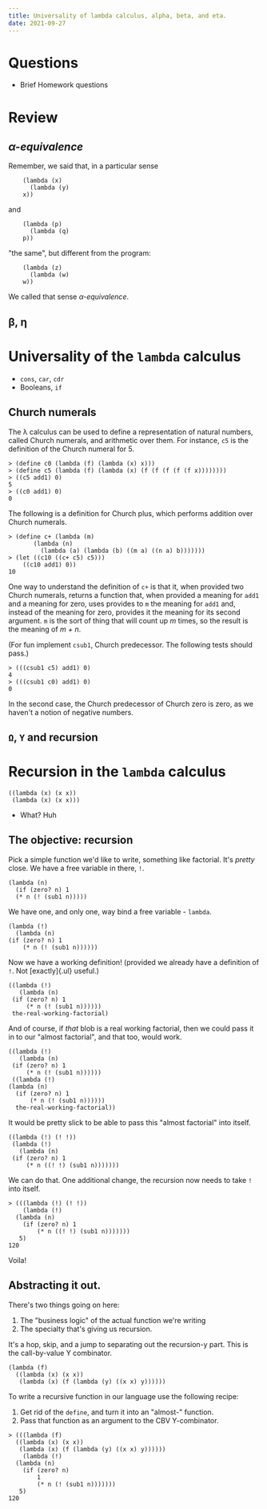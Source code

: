 ```yaml
---
title: Universality of lambda calculus, alpha, beta, and eta.
date: 2021-09-27
---
```


# Questions 
  + Brief Homework questions 

# Review 

## *α-equivalence*

Remember, we said that, in a particular sense

```racket
    (lambda (x)
      (lambda (y)
	x))
```

  and 

```racket
    (lambda (p)
      (lambda (q)
	p))
```
  
  "the same", but different from the program:
  
```racket
    (lambda (z)
      (lambda (w)
	w))
```
  
  We called that sense *α-equivalence*.

## β, η

# Universality of the `lambda` calculus

-   `cons`, `car`, `cdr`
-   Booleans, `if`

## Church numerals

The λ calculus can be used to define a representation of natural
numbers, called Church numerals, and arithmetic over them. For instance,
`c5` is the definition of the Church numeral for 5.

```racket
> (define c0 (lambda (f) (lambda (x) x)))
> (define c5 (lambda (f) (lambda (x) (f (f (f (f (f x))))))))
> ((c5 add1) 0)
5
> ((c0 add1) 0)
0
```

The following is a definition for Church plus, which performs addition
over Church numerals.

```racket
> (define c+ (lambda (m) 
       (lambda (n) 
         (lambda (a) (lambda (b) ((m a) ((n a) b)))))))
> (let ((c10 ((c+ c5) c5)))
    ((c10 add1) 0))
10
```

One way to understand the definition of `c+` is that it, when provided
two Church numerals, returns a function that, when provided a meaning
for `add1` and a meaning for zero, uses provides to `m` the meaning for
`add1` and, instead of the meaning for zero, provides it the meaning for
its second argument. `m` is the sort of thing that will count up *m*
times, so the result is the meaning of *m* *+* *n*.

(For fun implement `csub1`, Church predecessor. The following tests
should pass.)

```racket
> (((csub1 c5) add1) 0)
4
> (((csub1 c0) add1) 0)
0
```

In the second case, the Church predecessor of Church zero is zero, as we
haven\'t a notion of negative numbers.

## `Ω`, `Y` and recursion


# Recursion in the `lambda` calculus

```racket
((lambda (x) (x x))
 (lambda (x) (x x)))
```

-   What? Huh

## The objective: recursion

Pick a simple function we\'d like to write, something like factorial.
It\'s *pretty* close. We have a free variable in there, `!`.

```racket
(lambda (n)
  (if (zero? n) 1
  (* n (! (sub1 n)))))
```

We have one, and only one, way bind a free variable - `lambda`.

```racket
(lambda (!)
  (lambda (n)
(if (zero? n) 1
    (* n (! (sub1 n))))))
```

Now we have a working definition! (provided we already have a definition
of `!`. Not [exactly]{.ul} useful.)

```racket
((lambda (!)
   (lambda (n)
 (if (zero? n) 1
     (* n (! (sub1 n))))))
 the-real-working-factorial)
```

And of course, if *that* blob is a real working factorial, then we could
pass it in to our \"almost factorial\", and that too, would work.

```racket
((lambda (!)
   (lambda (n)
 (if (zero? n) 1
     (* n (! (sub1 n))))))
 ((lambda (!)
(lambda (n)
  (if (zero? n) 1
      (* n (! (sub1 n))))))
  the-real-working-factorial))
```

It would be pretty slick to be able to pass this \"almost factorial\"
into itself.

```racket
((lambda (!) (! !))
 (lambda (!)
   (lambda (n)
 (if (zero? n) 1
     (* n ((! !) (sub1 n)))))))
```

We can do that. One additional change, the recursion now needs to take
`!` into itself.

``` {.example}
> (((lambda (!) (! !))
    (lambda (!)
  (lambda (n)
    (if (zero? n) 1
        (* n ((! !) (sub1 n)))))))
   5)
120
```

Voila!

## Abstracting it out.

There\'s two things going on here:

1.  The \"business logic\" of the actual function we\'re writing
2.  The specialty that\'s giving us recursion.

It\'s a hop, skip, and a jump to separating out the recursion-y part.
This is the call-by-value Y combinator.

```racket
(lambda (f)
  ((lambda (x) (x x))
   (lambda (x) (f (lambda (y) ((x x) y))))))
```

To write a recursive function in our language use the following recipe:

1.  Get rid of the `define`, and turn it into an \"almost-\" function.
2.  Pass that function as an argument to the CBV Y-combinator.

```
> (((lambda (f)
  ((lambda (x) (x x))
   (lambda (x) (f (lambda (y) ((x x) y))))))
    (lambda (!)
  (lambda (n)
    (if (zero? n)
        1
        (* n (! (sub1 n)))))))
   5)
120
```
